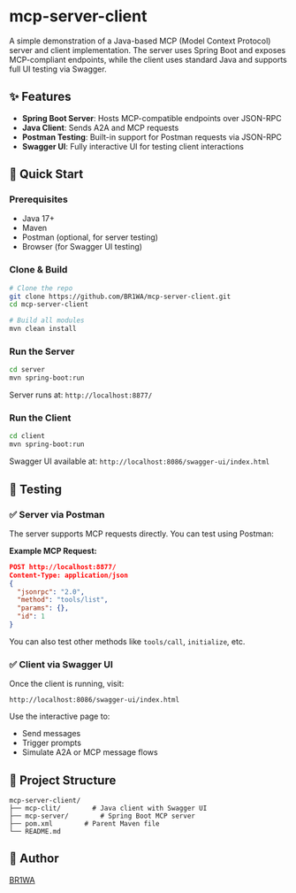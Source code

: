 # mcp-server-client

A simple demonstration of a Java-based MCP (Model Context Protocol) server and client implementation. The server uses Spring Boot and exposes MCP-compliant endpoints, while the client uses standard Java and supports full UI testing via Swagger.

## ✨ Features

* **Spring Boot Server**: Hosts MCP-compatible endpoints over JSON-RPC
* **Java Client**: Sends A2A and MCP requests
* **Postman Testing**: Built-in support for Postman requests via JSON-RPC
* **Swagger UI**: Fully interactive UI for testing client interactions

## 🚀 Quick Start

### Prerequisites

* Java 17+
* Maven
* Postman (optional, for server testing)
* Browser (for Swagger UI testing)

### Clone & Build

```bash
# Clone the repo
git clone https://github.com/BR1WA/mcp-server-client.git
cd mcp-server-client

# Build all modules
mvn clean install
```

### Run the Server

```bash
cd server
mvn spring-boot:run
```

Server runs at: `http://localhost:8877/`

### Run the Client

```bash
cd client
mvn spring-boot:run
```

Swagger UI available at: `http://localhost:8086/swagger-ui/index.html`

## 🔧 Testing

### ✅ Server via Postman

The server supports MCP requests directly. You can test using Postman:

**Example MCP Request:**

```json
POST http://localhost:8877/
Content-Type: application/json
{
  "jsonrpc": "2.0",
  "method": "tools/list",
  "params": {},
  "id": 1
}
```

You can also test other methods like `tools/call`, `initialize`, etc.

### ✅ Client via Swagger UI

Once the client is running, visit:

```
http://localhost:8086/swagger-ui/index.html
```

Use the interactive page to:

* Send messages
* Trigger prompts
* Simulate A2A or MCP message flows

## 📂 Project Structure

```
mcp-server-client/
├── mcp-clit/        # Java client with Swagger UI
├── mcp-server/        # Spring Boot MCP server
├── pom.xml        # Parent Maven file
└── README.md
```

## 🙌 Author

[BR1WA](https://github.com/BR1WA)
